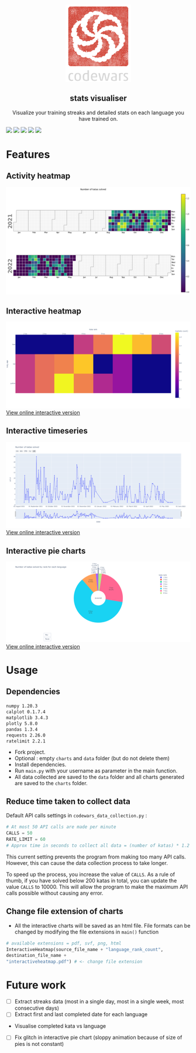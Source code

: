 <p align="center">
<img src="logo-220ae435.png" class="center">
 <h2 align="center"> stats visualiser</h2>
 <p align="center">Visualize your training streaks and detailed stats on each language you have trained on.</p>
</p>


<img src = "https://img.shields.io/badge/codewars%20API-v1-green">
<img src="https://img.shields.io/badge/Python-3.9.7-orange"> <img src = "https://img.shields.io/badge/Panda-1.3.3-blue"> <img src = "https://img.shields.io/badge/MatPlotLib-3.4.3-yellowgreen"> <img src = "https://img.shields.io/badge/Plotly-5.8.0-lightgrey">



# Features #
## Activity heatmap ##
![](charts/sampleActivitymap.png)

## Interactive heatmap ##
![](charts/sampleHeatmap.png)
[View online interactive version]()

## Interactive timeseries ##
![](charts/sampleTimeseries.png)
[View online interactive version]()

## Interactive pie charts ##
![](charts/samplePie.png)
[View online interactive version]()

# Usage # 

## Dependencies ##
```
numpy 1.20.3
calplot 0.1.7.4
matplotlib 3.4.3 
plotly 5.8.0
pandas 1.3.4
requests 2.26.0
ratelimit 2.2.1
```
- Fork project.
- Optional : empty  `charts` and `data` folder (but do not delete them)
- Install dependencies.
- Run `main.py` with your username as parameter in the main function. 
- All data collected are saved to the `data` folder and all charts generated are saved to the `charts` folder.


## Reduce time taken to collect data ##
Default API calls settings in `codewars_data_collection.py` :
```python
# At most 50 API calls are made per minute
CALLS = 50 
RATE_LIMIT = 60
# Approx time in seconds to collect all data = (number of katas) * 1.2

```
This current setting prevents the program from  making too many API calls. However, this can cause the data collection process to take longer.

To speed up the process, you increase the value of `CALLS`. As a rule of thumb, if you have solved below 200 katas in total, you can update the value `CALLS` to 10000. This will allow the program to make the maximum API calls possible without causing any error.

## Change file extension of charts ##
- All the interactive charts will be saved as an html file. File formats can be changed by modifying the file extensions in `main()` function 
```python
# available extensions = pdf, svf, png, html
InteractiveHeatmap(source_file_name + "language_rank_count",
destination_file_name +
"interactiveheatmap.pdf") # <- change file extension 
```

# Future work #
- [ ] Extract streaks data (most in a single day, most in a single week, most consecutive days)
- [ ] Extract first and last completed date for each language
- Visualise completed kata vs language
- [ ] Fix glitch in interactive pie chart (sloppy animation because of size of pies is not constant)
